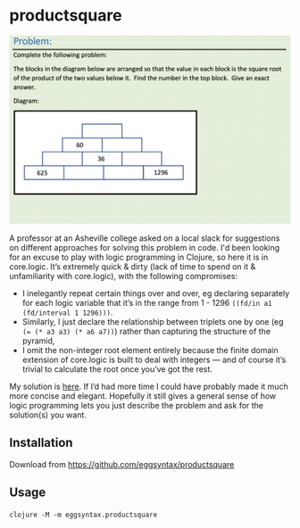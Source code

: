 # productsquare

![Puzzle description](puzzle.png)

A professor at an Asheville college asked on a local slack for suggestions on different approaches for solving this problem in code. I'd been looking for an excuse to play with logic programming in Clojure, so here it is in core.logic. It’s extremely quick & dirty (lack of time to spend on it & unfamiliarity with core.logic), with the following compromises:
* I inelegantly repeat certain things over and over, eg declaring separately for each logic variable that it’s in the range from 1 - 1296 `((fd/in a1 (fd/interval 1 1296)))`.
* Similarly, I just declare the relationship between triplets one by one (eg `(= (* a3 a3) (* a6 a7))`) rather than capturing the structure of the pyramid,
* I omit the non-integer root element entirely because the finite domain extension of core.logic is built to deal with integers — and of course it’s trivial to calculate the root once you’ve got the rest.

My solution is [here](https://github.com/eggsyntax/productsquare/blob/master/src/eggsyntax/productsquare.clj). If I’d had more time I could have probably made it much more concise and elegant. Hopefully it still gives a general sense of how logic programming lets you just describe the problem and ask for the solution(s) you want.

## Installation

Download from https://github.com/eggsyntax/productsquare

## Usage

`clojure -M -m eggsyntax.productsquare`
